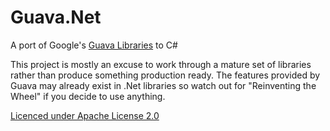 Guava.Net
=========

A port of Google's [Guava Libraries](https://code.google.com/p/guava-libraries/) to C#


This project is mostly an excuse to work through a mature set of libraries rather than produce something production ready.  The features provided by Guava may already exist in .Net libraries so watch out for "Reinventing the Wheel" if you decide to use anything.


[Licenced under Apache License 2.0](http://www.apache.org/licenses/LICENSE-2.0)
